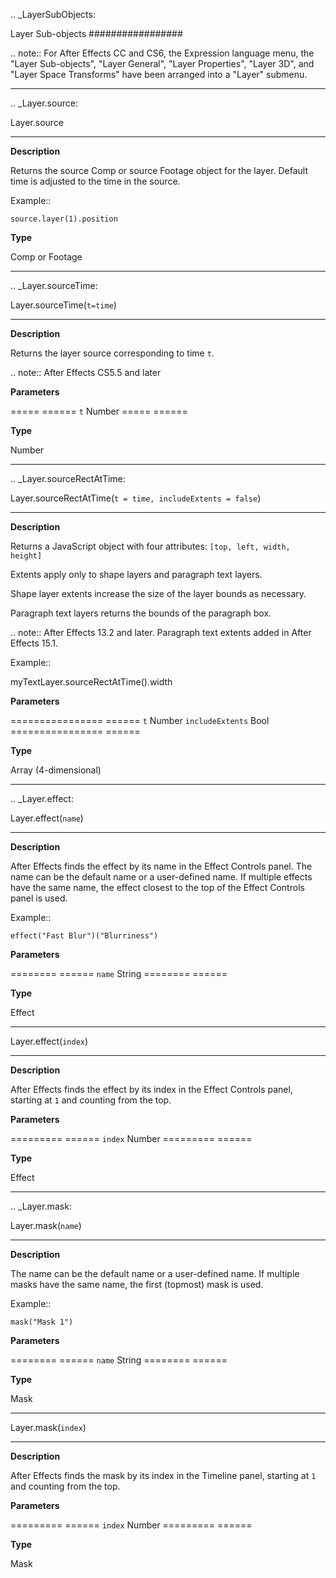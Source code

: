 .. _LayerSubObjects:

Layer Sub-objects
#################

.. note::
	For After Effects CC and CS6, the Expression language menu, the "Layer Sub-objects", "Layer General", "Layer Properties", "Layer 3D", and "Layer Space Transforms" have been arranged into a "Layer" submenu.

----

.. _Layer.source:

Layer.source
*********************

**Description**

Returns the source Comp or source Footage object for the layer. Default time is adjusted to the time in the source.

Example::

	source.layer(1).position

**Type**

Comp or Footage

----

.. _Layer.sourceTime:

Layer.sourceTime(``t=time``)
******************************

**Description**

Returns the layer source corresponding to time ``t``.

.. note::
	After Effects CS5.5 and later

**Parameters**

===== ======
``t`` Number
===== ======

**Type**

Number

----

.. _Layer.sourceRectAtTime:

Layer.sourceRectAtTime(``t = time, includeExtents = false``)
************************************************************

**Description**

Returns a JavaScript object with four attributes: ``[top, left, width, height]``

Extents apply only to shape layers and paragraph text layers.

Shape layer extents increase the size of the layer bounds as necessary.

Paragraph text layers returns the bounds of the paragraph box.

.. note::
  After Effects 13.2 and later.
  Paragraph text extents added in After Effects 15.1.

Example::

  myTextLayer.sourceRectAtTime().width

**Parameters**

================ ======
`t`              Number
`includeExtents` Bool
================ ======

**Type**

Array (4-dimensional)

----

.. _Layer.effect:

Layer.effect(``name``)
**********************

**Description**

After Effects finds the effect by its name in the Effect Controls panel. The name can be the default name or a user-defined name. If multiple effects have the same name, the effect closest to the top of the Effect Controls panel is used.

Example::

	effect("Fast Blur")("Blurriness")

**Parameters**

======== ======
``name`` String
======== ======

**Type**

Effect

----

Layer.effect(``index``)
***********************

**Description**

After Effects finds the effect by its index in the Effect Controls panel, starting at ``1`` and counting from the top.

**Parameters**

========= ======
``index`` Number
========= ======

**Type**

Effect

----

.. _Layer.mask:

Layer.mask(``name``)
*********************

**Description**

The name can be the default name or a user-defined name. If multiple masks have the same name, the first (topmost) mask is used.

Example::

	mask("Mask 1")

**Parameters**

======== ======
``name`` String
======== ======

**Type**

Mask

----

Layer.mask(``index``)
*********************

**Description**

After Effects finds the mask by its index in the Timeline panel, starting at ``1`` and counting from the top.

**Parameters**

========= ======
``index`` Number
========= ======

**Type**

Mask
